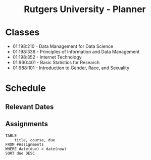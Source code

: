 <center> <h1>Rutgers University - Planner</h1> </center>


# Classes
- 01:198:210 - Data Management for Data Science
- 01:198:336 - Principles of Information and Data Management
- 01:198:352 - Internet Technology
- 01:960:401 - Basic Statistics for Research
- 01:988:101 - Introduction to Gender, Race, and Sexuality

# Schedule

## Relevant Dates


## Assignments
```dataview
TABLE
	title, course, due
FROM #Assignments 
WHERE date(due) > date(now)
SORT due DESC
```
